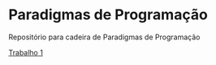 # Paradigmas de Programação

Repositório para cadeira de Paradigmas de Programação

[Trabalho 1](T1/t1.hs)
